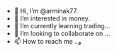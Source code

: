 - 👋 Hi, I’m @arminak77.
- 👀 I’m interested in money.
- 🌱 I’m currently learning trading...
- 💞️ I’m looking to collaborate on ...
- 📫 How to reach me ..و

<!---
arminak77/arminak77 is a ✨ special ✨ repository because its `README.md` (this file) appears on your GitHub profile.
You can click the Preview link to take a look at your changes.
--->
